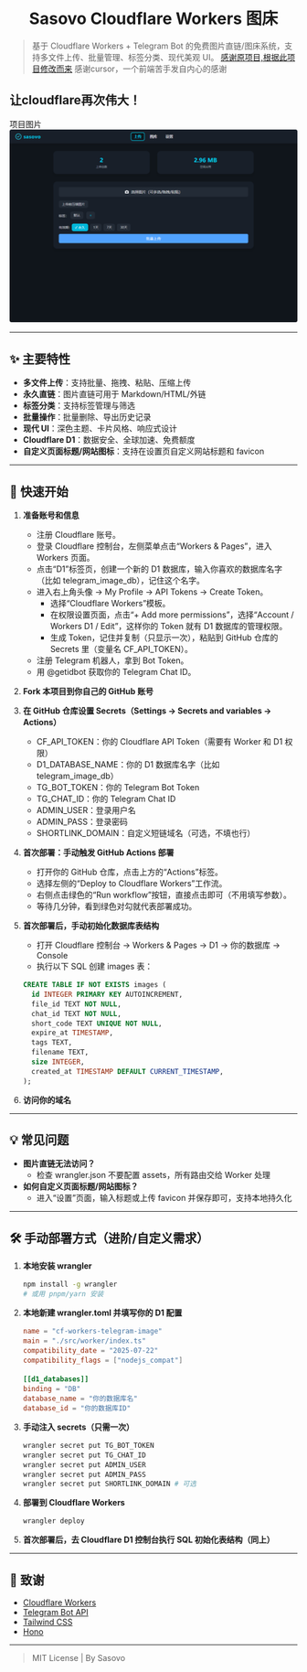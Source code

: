 <h1 align="center">Sasovo Cloudflare Workers 图床</h1>

> 基于 Cloudflare Workers + Telegram Bot 的免费图片直链/图床系统，支持多文件上传、批量管理、标签分类、现代美观 UI。
> [感谢原项目,根据此项目修改而来](https://github.com/houhoz/cf-workers-telegram-image)
> 感谢cursor，一个前端苦手发自内心的感谢

## 让cloudflare再次伟大！

项目图片
![screenshot](./preview.png)

---

## ✨ 主要特性

- **多文件上传**：支持批量、拖拽、粘贴、压缩上传
- **永久直链**：图片直链可用于 Markdown/HTML/外链
- **标签分类**：支持标签管理与筛选
- **批量操作**：批量删除、导出历史记录
- **现代 UI**：深色主题、卡片风格、响应式设计
- **Cloudflare D1**：数据安全、全球加速、免费额度
- **自定义页面标题/网站图标**：支持在设置页自定义网站标题和 favicon

---

## 🚀 快速开始

1. **准备账号和信息**
   - 注册 Cloudflare 账号。
   - 登录 Cloudflare 控制台，左侧菜单点击“Workers & Pages”，进入 Workers 页面。
   - 点击“D1”标签页，创建一个新的 D1 数据库，输入你喜欢的数据库名字（比如 telegram_image_db），记住这个名字。
   - 进入右上角头像 → My Profile → API Tokens → Create Token。
     - 选择“Cloudflare Workers”模板。
     - 在权限设置页面，点击“+ Add more permissions”，选择“Account / Workers D1 / Edit”，这样你的 Token 就有 D1 数据库的管理权限。
     - 生成 Token，记住并复制（只显示一次），粘贴到 GitHub 仓库的 Secrets 里（变量名 CF_API_TOKEN）。
   - 注册 Telegram 机器人，拿到 Bot Token。
   - 用 @getidbot 获取你的 Telegram Chat ID。

2. **Fork 本项目到你自己的 GitHub 账号**

3. **在 GitHub 仓库设置 Secrets（Settings → Secrets and variables → Actions）**
   - CF_API_TOKEN：你的 Cloudflare API Token（需要有 Worker 和 D1 权限）
   - D1_DATABASE_NAME：你的 D1 数据库名字（比如 telegram_image_db）
   - TG_BOT_TOKEN：你的 Telegram Bot Token
   - TG_CHAT_ID：你的 Telegram Chat ID
   - ADMIN_USER：登录用户名
   - ADMIN_PASS：登录密码
   - SHORTLINK_DOMAIN：自定义短链域名（可选，不填也行）

4. **首次部署：手动触发 GitHub Actions 部署**
   - 打开你的 GitHub 仓库，点击上方的“Actions”标签。
   - 选择左侧的“Deploy to Cloudflare Workers”工作流。
   - 右侧点击绿色的“Run workflow”按钮，直接点击即可（不用填写参数）。
   - 等待几分钟，看到绿色对勾就代表部署成功。

5. **首次部署后，手动初始化数据库表结构**
   - 打开 Cloudflare 控制台 → Workers & Pages → D1 → 你的数据库 → Console
   - 执行以下 SQL 创建 images 表：
   ```sql
   CREATE TABLE IF NOT EXISTS images (
     id INTEGER PRIMARY KEY AUTOINCREMENT,
     file_id TEXT NOT NULL,
     chat_id TEXT NOT NULL,
     short_code TEXT UNIQUE NOT NULL,
     expire_at TIMESTAMP,
     tags TEXT,
     filename TEXT,
     size INTEGER,
     created_at TIMESTAMP DEFAULT CURRENT_TIMESTAMP,
   );
   ```

6. **访问你的域名**

---

## 💡 常见问题

- **图片直链无法访问？**
  - 检查 wrangler.json 不要配置 assets，所有路由交给 Worker 处理
- **如何自定义页面标题/网站图标？**
  - 进入“设置”页面，输入标题或上传 favicon 并保存即可，支持本地持久化

---

## 🛠️ 手动部署方式（进阶/自定义需求）

1. **本地安装 wrangler**
   ```sh
   npm install -g wrangler
   # 或用 pnpm/yarn 安装
   ```

2. **本地新建 wrangler.toml 并填写你的 D1 配置**
   ```toml
   name = "cf-workers-telegram-image"
   main = "./src/worker/index.ts"
   compatibility_date = "2025-07-22"
   compatibility_flags = ["nodejs_compat"]

   [[d1_databases]]
   binding = "DB"
   database_name = "你的数据库名"
   database_id = "你的数据库ID"
   ```

3. **手动注入 secrets（只需一次）**
   ```sh
   wrangler secret put TG_BOT_TOKEN
   wrangler secret put TG_CHAT_ID
   wrangler secret put ADMIN_USER
   wrangler secret put ADMIN_PASS
   wrangler secret put SHORTLINK_DOMAIN # 可选
   ```

4. **部署到 Cloudflare Workers**
   ```sh
   wrangler deploy
   ```

5. **首次部署后，去 Cloudflare D1 控制台执行 SQL 初始化表结构（同上）**

---

## 🙏 致谢

- [Cloudflare Workers](https://workers.cloudflare.com/)
- [Telegram Bot API](https://core.telegram.org/bots/api)
- [Tailwind CSS](https://tailwindcss.com/)
- [Hono](https://hono.dev/)

---

> MIT License | By Sasovo
